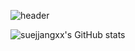 ![header](https://capsule-render.vercel.app/api?type=wave&color=auto&height=300&section=header&text=Sue%20Yoon&fontSize=90)


![suejjangxx's GitHub stats](https://github-readme-stats.vercel.app/api?username=suejjangxx&count_private=true&show_icons=true)
